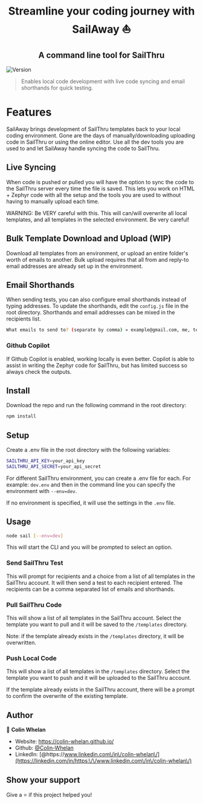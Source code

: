 <h1 align="center">Streamline your coding journey with SailAway ⛵</h1>
<h2 align="center">A command line tool for SailThru</h2>

<p>
  <img alt="Version" src="https://img.shields.io/badge/version-1.0.1-blue.svg?cacheSeconds=2592000" />
</p>

> Enables local code development with live code syncing and email shorthands for quick testing.

# Features
SailAway brings development of SailThru templates back to your local coding environment. Gone are the days of manually/downloading uploading code in SailThru or using the online editor. Use all the dev tools you are used to and let SailAway handle syncing the code to SailThru.

## Live Syncing
When code is pushed or pulled you will have the option to sync the code to the SailThru server every time the file is saved. This lets you work on HTML + Zephyr code with all the setup and the tools you are used to without having to manually upload each time.

WARNING: Be VERY careful with this. This will can/will overwrite all local templates, and all templates in the selected environment. Be very careful!

## Bulk Template Download and Upload (WIP)
Download all templates from an environment, or upload an entire folder's worth of emails to another. Bulk upload requires that all from and reply-to email addresses are already set up in the environment.

## Email Shorthands
When sending tests, you can also configure email shorthands instead of typing addresses. To update the shorthands, edit the ```config.js``` file in the root directory. Shorthands and email addresses can be mixed in the recipients list.

```sh
What emails to send to? (separate by comma) » example@gmail.com, me, test, etc
```

### Github Copilot 
If Github Copilot is enabled, working locally is even better. Copilot is able to assist in writing the Zephyr code for SailThru, but has limited success so always check the outputs.

## Install
Download the repo and run the following command in the root directory:

```sh
npm install
```

## Setup
Create a .env file in the root directory with the following variables:
```sh
SAILTHRU_API_KEY=your_api_key
SAILTHRU_API_SECRET=your_api_secret
```

For different SailThru environment, you can create a .env file for each. For example: ```dev.env``` and then in the command line you can specify the environment with ```--env=dev```. 

If no environment is specified, it will use the settings in the ```.env``` file.

## Usage

```sh 
node sail [--env=dev]
```

This will start the CLI and you will be prompted to select an option.

### Send SailThru Test
This will prompt for recipients and a choice from a list of all templates in the SailThru account. It will then send a test to each recipient entered. The recipients can be a comma separated list of emails and shorthands. 

### Pull SailThru Code
This will show a list of all templates in the SailThru account. Select the template you want to pull and it will be saved to the ```/templates``` directory.  

Note: if the template already exists in the ```/templates``` directory, it will be overwritten. 

### Push Local Code
This will show a list of all templates in the ```/templates``` directory. Select the template you want to push and it will be uploaded to the SailThru account. 

If the template already exists in the SailThru account, there will be a prompt to confirm the overwrite of the existing template.

## Author

👤 **Colin Whelan**

* Website: https://colin-whelan.github.io/
* Github: [@Colin-Whelan](https://github.com/Colin-Whelan)
* LinkedIn: [@https:\/\/www.linkedin.com\/in\/colin-whelan\/](https://linkedin.com/in/https:\/\/www.linkedin.com\/in\/colin-whelan\/)

## Show your support

Give a ⭐️ if this project helped you!
